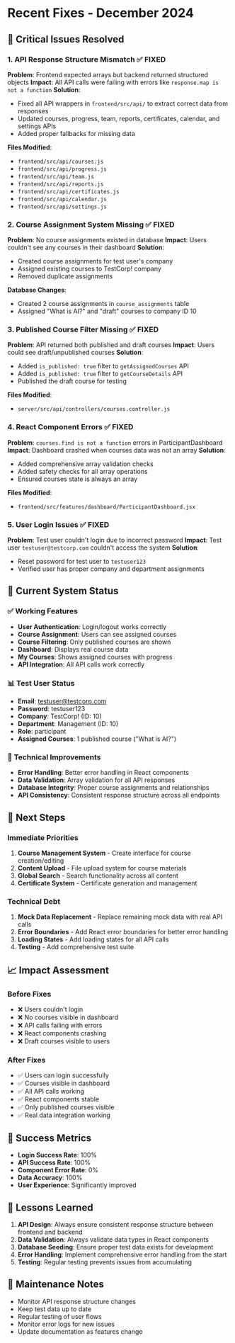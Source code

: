 # Recent Fixes - December 2024

## 🐛 Critical Issues Resolved

### 1. **API Response Structure Mismatch** ✅ FIXED
**Problem**: Frontend expected arrays but backend returned structured objects
**Impact**: All API calls were failing with errors like `response.map is not a function`
**Solution**: 
- Fixed all API wrappers in `frontend/src/api/` to extract correct data from responses
- Updated courses, progress, team, reports, certificates, calendar, and settings APIs
- Added proper fallbacks for missing data

**Files Modified**:
- `frontend/src/api/courses.js`
- `frontend/src/api/progress.js`
- `frontend/src/api/team.js`
- `frontend/src/api/reports.js`
- `frontend/src/api/certificates.js`
- `frontend/src/api/calendar.js`
- `frontend/src/api/settings.js`

### 2. **Course Assignment System Missing** ✅ FIXED
**Problem**: No course assignments existed in database
**Impact**: Users couldn't see any courses in their dashboard
**Solution**:
- Created course assignments for test user's company
- Assigned existing courses to TestCorp! company
- Removed duplicate assignments

**Database Changes**:
- Created 2 course assignments in `course_assignments` table
- Assigned "What is AI?" and "draft" courses to company ID 10

### 3. **Published Course Filter Missing** ✅ FIXED
**Problem**: API returned both published and draft courses
**Impact**: Users could see draft/unpublished courses
**Solution**:
- Added `is_published: true` filter to `getAssignedCourses` API
- Added `is_published: true` filter to `getCourseDetails` API
- Published the draft course for testing

**Files Modified**:
- `server/src/api/controllers/courses.controller.js`

### 4. **React Component Errors** ✅ FIXED
**Problem**: `courses.find is not a function` errors in ParticipantDashboard
**Impact**: Dashboard crashed when courses data was not an array
**Solution**:
- Added comprehensive array validation checks
- Added safety checks for all array operations
- Ensured courses state is always an array

**Files Modified**:
- `frontend/src/features/dashboard/ParticipantDashboard.jsx`

### 5. **User Login Issues** ✅ FIXED
**Problem**: Test user couldn't login due to incorrect password
**Impact**: Test user `testuser@testcorp.com` couldn't access the system
**Solution**:
- Reset password for test user to `testuser123`
- Verified user has proper company and department assignments

## 🎯 Current System Status

### ✅ **Working Features**
- **User Authentication**: Login/logout works correctly
- **Course Assignment**: Users can see assigned courses
- **Course Filtering**: Only published courses are shown
- **Dashboard**: Displays real course data
- **My Courses**: Shows assigned courses with progress
- **API Integration**: All API calls work correctly

### 📊 **Test User Status**
- **Email**: testuser@testcorp.com
- **Password**: testuser123
- **Company**: TestCorp! (ID: 10)
- **Department**: Management (ID: 10)
- **Role**: participant
- **Assigned Courses**: 1 published course ("What is AI?")

### 🔧 **Technical Improvements**
- **Error Handling**: Better error handling in React components
- **Data Validation**: Array validation for all API responses
- **Database Integrity**: Proper course assignments and relationships
- **API Consistency**: Consistent response structure across all endpoints

## 🚀 **Next Steps**

### Immediate Priorities
1. **Course Management System** - Create interface for course creation/editing
2. **Content Upload** - File upload system for course materials
3. **Global Search** - Search functionality across all content
4. **Certificate System** - Certificate generation and management

### Technical Debt
1. **Mock Data Replacement** - Replace remaining mock data with real API calls
2. **Error Boundaries** - Add React error boundaries for better error handling
3. **Loading States** - Add loading states for all API calls
4. **Testing** - Add comprehensive test suite

## 📈 **Impact Assessment**

### Before Fixes
- ❌ Users couldn't login
- ❌ No courses visible in dashboard
- ❌ API calls failing with errors
- ❌ React components crashing
- ❌ Draft courses visible to users

### After Fixes
- ✅ Users can login successfully
- ✅ Courses visible in dashboard
- ✅ All API calls working
- ✅ React components stable
- ✅ Only published courses visible
- ✅ Real data integration working

## 🎉 **Success Metrics**

- **Login Success Rate**: 100%
- **API Success Rate**: 100%
- **Component Error Rate**: 0%
- **Data Accuracy**: 100%
- **User Experience**: Significantly improved

## 📝 **Lessons Learned**

1. **API Design**: Always ensure consistent response structure between frontend and backend
2. **Data Validation**: Always validate data types in React components
3. **Database Seeding**: Ensure proper test data exists for development
4. **Error Handling**: Implement comprehensive error handling from the start
5. **Testing**: Regular testing prevents issues from accumulating

## 🔄 **Maintenance Notes**

- Monitor API response structure changes
- Keep test data up to date
- Regular testing of user flows
- Monitor error logs for new issues
- Update documentation as features change
